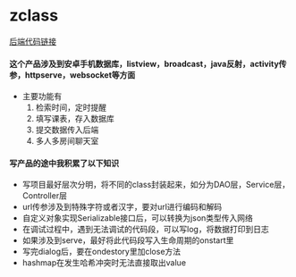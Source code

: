 # zclass
[后端代码链接](https://github.com/arnojack/zclass_back)
#### 这个产品涉及到安卓手机数据库，listview，broadcast，java反射，activity传参，httpserve，websocket等方面
- 主要功能有
  1. 检索时间，定时提醒
  2. 填写课表，存入数据库
  3. 提交数据传入后端
  4. 多人多房间聊天室

#### 写产品的途中我积累了以下知识
- 写项目最好层次分明，将不同的class封装起来，如分为DAO层，Service层，Controller层
- url传参涉及到特殊字符或者汉字，要对url进行编码和解码
- 自定义对象实现Serializable接口后，可以转换为json类型传入网络
- 在调试过程中，遇到无法调试的代码段，可以写log，将数据打印到日志
- 如果涉及到serve，最好将此代码段写入生命周期的onstart里
- 写完dialog后，要在ondestory里加close方法
- hashmap在发生哈希冲突时无法直接取出value
